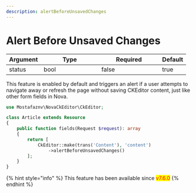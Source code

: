 ```yaml
---
description: alertBeforeUnsavedChanges
---
```


# Alert Before Unsaved Changes

<table><thead><tr><th>Argument</th><th width="141">Type</th><th width="149" data-type="checkbox">Required</th><th>Default</th></tr></thead><tbody><tr><td>status</td><td>bool</td><td>false</td><td>true</td></tr></tbody></table>

This feature is enabled by default and triggers an alert if a user attempts to navigate away or refresh the page without saving CKEditor content, just like other form fields in Nova.





```php
use Mostafaznv\NovaCkEditor\CkEditor;

class Article extends Resource
{
    public function fields(Request $request): array
    {
        return [
            CkEditor::make(trans('Content'), 'content')
                ->alertBeforeUnsavedChanges()
        ];
    }
}
```

{% hint style="info" %}
This feature has been available since <mark style="color:red;">v7.6.0</mark>
{% endhint %}




